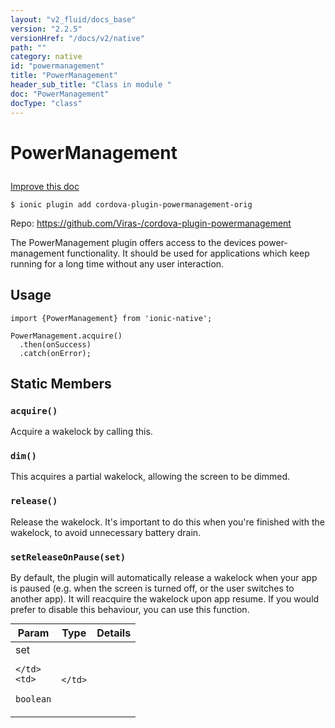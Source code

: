 ```yaml
---
layout: "v2_fluid/docs_base"
version: "2.2.5"
versionHref: "/docs/v2/native"
path: ""
category: native
id: "powermanagement"
title: "PowerManagement"
header_sub_title: "Class in module "
doc: "PowerManagement"
docType: "class"
---
```








<h1 class="api-title">
  
  PowerManagement
  

  

  

</h1>

<a class="improve-v2-docs" href="http://github.com/driftyco/ionic-native/edit/master/src/plugins/power-management.ts#L0">
  Improve this doc
</a>



<!-- decorators -->


<pre><code>$ ionic plugin add cordova-plugin-powermanagement-orig</code></pre>
<p>Repo:
  <a href="https://github.com/Viras-/cordova-plugin-powermanagement">
    https://github.com/Viras-/cordova-plugin-powermanagement
  </a>
</p>

<!-- description -->

<p>The PowerManagement plugin offers access to the devices power-management functionality.
It should be used for applications which keep running for a long time without any user interaction.</p>



<!-- @usage tag -->

<h2>Usage</h2>

<pre><code>import {PowerManagement} from &#39;ionic-native&#39;;

PowerManagement.acquire()
  .then(onSuccess)
  .catch(onError);
</code></pre>




<!-- @property tags -->


<h2>Static Members</h2>

<div id="acquire"></div>
<h3><code>acquire()</code>
  
</h3>


Acquire a wakelock by calling this.










<div id="dim"></div>
<h3><code>dim()</code>
  
</h3>


This acquires a partial wakelock, allowing the screen to be dimmed.










<div id="release"></div>
<h3><code>release()</code>
  
</h3>


Release the wakelock. It's important to do this when you're finished with the wakelock, to avoid unnecessary battery drain.










<div id="setReleaseOnPause"></div>
<h3><code>setReleaseOnPause(set)</code>
  
</h3>


By default, the plugin will automatically release a wakelock when your app is paused (e.g. when the screen is turned off, or the user switches to another app).
It will reacquire the wakelock upon app resume. If you would prefer to disable this behaviour, you can use this function.


<table class="table param-table" style="margin:0;">
  <thead>
  <tr>
    <th>Param</th>
    <th>Type</th>
    <th>Details</th>
  </tr>
  </thead>
  <tbody>
  
  <tr>
    <td>
      set
      
      
    </td>
    <td>
      
<code>boolean</code>
    </td>
    <td>
      
      
    </td>
  </tr>
  
  </tbody>
</table>








<!-- methods on the class -->



<!-- other classes -->

<!-- end other classes -->

<!-- interfaces -->

<!-- end interfaces -->

<!-- related link --><!-- end content block -->


<!-- end body block -->

